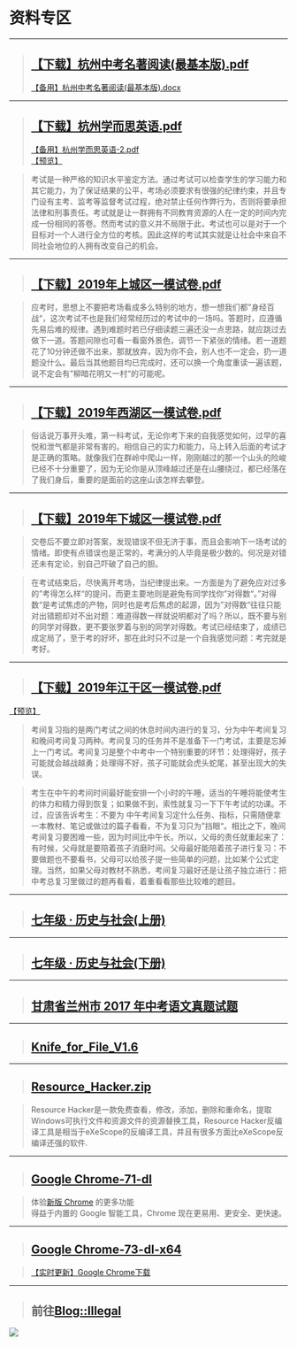 # 资料专区

-----------------------------

> ## [【下载】杭州中考名著阅读(最基本版).pdf](/epic/HjWF1V0mMEwYCqQQ/%E6%9D%AD%E5%B7%9E%E4%B8%AD%E8%80%83%E5%90%8D%E8%91%97%E9%98%85%E8%AF%BB(%E6%9C%80%E5%9F%BA%E6%9C%AC%E7%89%88).pdf)   
> [【备用】杭州中考名著阅读(最基本版).docx](/epic/HjWF1V0mMEwYCqQQ/%E6%9D%AD%E5%B7%9E%E4%B8%AD%E8%80%83%E5%90%8D%E8%91%97%E9%98%85%E8%AF%BB(%E6%9C%80%E5%9F%BA%E6%9C%AC%E7%89%88).docx)   

<script async src="//pagead2.googlesyndication.com/pagead/js/adsbygoogle.js"></script>
<!-- il7YNvMMUbbbz7q8 -->
<ins class="adsbygoogle"
     style="display:block"
     data-ad-client="ca-pub-4161171709893056"
     data-ad-slot="9948532008"
     data-ad-format="auto"
     data-full-width-responsive="true"></ins>
<script>
(adsbygoogle = window.adsbygoogle || []).push({});
</script>

-----------------------------

> ## [【下载】杭州学而思英语.pdf](/epic/sV82QvW88DDuC6Rb/%E6%9D%AD%E5%B7%9E%E5%AD%A6%E8%80%8C%E6%80%9D%E8%8B%B1%E8%AF%AD.pdf)   
> [【备用】杭州学而思英语-2.pdf](/epic/sV82QvW88DDuC6Rb/%E6%9D%AD%E5%B7%9E%E5%AD%A6%E8%80%8C%E6%80%9D%E8%8B%B1%E8%AF%AD-2.pdf)   
> [【预览】](/epic/sV82QvW88DDuC6Rb/)   

> 考试是一种严格的知识水平鉴定方法。通过考试可以检查学生的学习能力和其它能力，为了保证结果的公平，考场必须要求有很强的纪律约束，并且专门设有主考、监考等监督考试过程，绝对禁止任何作弊行为，否则将要承担法律和刑事责任。考试就是让一群拥有不同教育资源的人在一定的时间内完成一份相同的答卷。然而考试的意义并不局限于此，考试也可以是对于一个目标对一个人进行全方位的考核。因此这样的考试其实就是让社会中来自不同社会地位的人拥有改变自己的机会。

<script async src="//pagead2.googlesyndication.com/pagead/js/adsbygoogle.js"></script>
<!-- il7YNvMMUbbbz7q8 -->
<ins class="adsbygoogle"
     style="display:block"
     data-ad-client="ca-pub-4161171709893056"
     data-ad-slot="9948532008"
     data-ad-format="auto"
     data-full-width-responsive="true"></ins>
<script>
(adsbygoogle = window.adsbygoogle || []).push({});
</script>

-----------------------------

> ## [【下载】2019年上城区一模试卷.pdf](/epic/zfAmCGZMZ2ge9CCX/2019%E5%B9%B4%E4%B8%8A%E5%9F%8E%E5%8C%BA%E4%B8%80%E6%A8%A1%E8%AF%95%E5%8D%B7.pdf)  

> 应考时，思想上不要把考场看成多么特别的地方，想一想我们都”身经百战“，这次考试不也是我们经常经历过的考试中的一场吗。答题时，应遵循先易后难的规律。遇到难题时若已仔细读题三遍还没一点思路，就应跳过去做下一道。答题间隙也可看一看窗外景色，调节一下紧张的情绪。若一道题花了10分钟还做不出来，那就放弃，因为你不会，别人也不一定会，扔一道题没什么。最后当其他题目均已完成时，还可以换一个角度重读一遍该题，说不定会有”柳暗花明又一村“的可能呢。

<script async src="//pagead2.googlesyndication.com/pagead/js/adsbygoogle.js"></script>
<!-- il7YNvMMUbbbz7q8 -->
<ins class="adsbygoogle"
     style="display:block"
     data-ad-client="ca-pub-4161171709893056"
     data-ad-slot="9948532008"
     data-ad-format="auto"
     data-full-width-responsive="true"></ins>
<script>
(adsbygoogle = window.adsbygoogle || []).push({});
</script>

-----------------------------

> ## [【下载】2019年西湖区一模试卷.pdf](/epic/zfAmCGZMZ2ge9CCX/2019%E5%B9%B4%E8%A5%BF%E6%B9%96%E5%8C%BA%E4%B8%80%E6%A8%A1%E8%AF%95%E5%8D%B7.pdf)   

> 俗话说万事开头难，第一科考试，无论你考下来的自我感觉如何，过早的喜悦和泄气都是非常有害的。相信自己的实力和能力，马上转入后面的考试才是正确的策略。就像我们在群岭中爬山一样，刚刚越过的那一个山头的险峻已经不十分重要了，因为无论你是从顶峰越过还是在山腰绕过，都已经落在了我们身后，重要的是面前的这座山该怎样去攀登。

<script async src="//pagead2.googlesyndication.com/pagead/js/adsbygoogle.js"></script>
<!-- il7YNvMMUbbbz7q8 -->
<ins class="adsbygoogle"
     style="display:block"
     data-ad-client="ca-pub-4161171709893056"
     data-ad-slot="9948532008"
     data-ad-format="auto"
     data-full-width-responsive="true"></ins>
<script>
(adsbygoogle = window.adsbygoogle || []).push({});
</script>

-----------------------------

> ## [【下载】2019年下城区一模试卷.pdf](/epic/zfAmCGZMZ2ge9CCX/2019%E5%B9%B4%E4%B8%8B%E5%9F%8E%E5%8C%BA%E4%B8%80%E6%A8%A1%E8%AF%95%E5%8D%B7.pdf)  

> 交卷后不要立即对答案，发现错误不但无济于事，而且会影响下一场考试的情绪。即使有点错误也是正常的，考满分的人毕竟是极少数的。何况是对错还未有定论，别自己吓破了自己的胆。

> 在考试结束后，尽快离开考场，当纪律提出来。一方面是为了避免应对过多的”考得怎么样“的提问，而更主要地则是避免有同学找你”对得数“。”对得数“是考试焦虑的产物，同时也是考后焦虑的起源，因为”对得数“往往只能对出错题却对不出对题：难道得数一样就说明都对了吗？所以，既不要与别的同学对得数，更不要张罗着与别的同学对得数。考试已经结束了，成绩已成定局了，至于考的好坏，那在此时只不过是一个自我感觉问题：考完就是考好。

<script async src="//pagead2.googlesyndication.com/pagead/js/adsbygoogle.js"></script>
<!-- il7YNvMMUbbbz7q8 -->
<ins class="adsbygoogle"
     style="display:block"
     data-ad-client="ca-pub-4161171709893056"
     data-ad-slot="9948532008"
     data-ad-format="auto"
     data-full-width-responsive="true"></ins>
<script>
(adsbygoogle = window.adsbygoogle || []).push({});
</script>

-----------------------------

> ## [【下载】2019年江干区一模试卷.pdf](/epic/zfAmCGZMZ2ge9CCX/2019%E5%B9%B4%E6%B1%9F%E5%B9%B2%E5%8C%BA%E4%B8%80%E6%A8%A1%E8%AF%95%E5%8D%B7.pdf)    
[【预览】](/epic/ekrdhpJvntR9axFj.html)  

> 考间复习指的是两门考试之间的休息时间内进行的复习，分为中午考间复习和晚间考间复习两种。考间复习的任务并不是准备下一门考试，主要是忘掉上一门考试。考间复习是整个中考中一个特别重要的环节：处理得好，孩子可能就会越战越勇；处理得不好，孩子可能就会虎头蛇尾，甚至出现大的失误。

> 考生在中午的考间时间最好能安排一个小时的午睡，适当的午睡将能使考生的体力和精力得到恢复；如果做不到，索性就复习一下下午考试的功课。不过，应该告诉考生：不要为 中午考间复习定什么任务、指标，只需随便拿一本教材、笔记或做过的篇子看看，不为复习只为”挡眼“。相比之下，晚间考间复习要困难一些，因为时间比中午长。所以，父母的责任就重起来了：有时候，父母就是要陪着孩子消磨时间。父母最好能陪着孩子进行复习：不要做题也不要看书，父母可以给孩子提一些简单的问题，比如某个公式定理。当然，如果父母对教材不熟悉，考间复习最好还是让孩子独立进行：把中考总复习里做过的题再看看，着重看看那些比较难的题目。

<script async src="//pagead2.googlesyndication.com/pagead/js/adsbygoogle.js"></script>
<!-- il7YNvMMUbbbz7q8 -->
<ins class="adsbygoogle"
     style="display:block"
     data-ad-client="ca-pub-4161171709893056"
     data-ad-slot="9948532008"
     data-ad-format="auto"
     data-full-width-responsive="true"></ins>
<script>
(adsbygoogle = window.adsbygoogle || []).push({});
</script>

-----------------------------

> ## [七年级 · 历史与社会(上册)](2019/dphjWD2ClYM7TOAK)

<script async src="//pagead2.googlesyndication.com/pagead/js/adsbygoogle.js"></script>
<!-- il7YNvMMUbbbz7q8 -->
<ins class="adsbygoogle"
     style="display:block"
     data-ad-client="ca-pub-4161171709893056"
     data-ad-slot="9948532008"
     data-ad-format="auto"
     data-full-width-responsive="true"></ins>
<script>
(adsbygoogle = window.adsbygoogle || []).push({});
</script>

-----------------------------

> ## [七年级 · 历史与社会(下册)](2019/Q0pYpZeNhOi0Wm5v)

<script async src="//pagead2.googlesyndication.com/pagead/js/adsbygoogle.js"></script>
<!-- il7YNvMMUbbbz7q8 -->
<ins class="adsbygoogle"
     style="display:block"
     data-ad-client="ca-pub-4161171709893056"
     data-ad-slot="9948532008"
     data-ad-format="auto"
     data-full-width-responsive="true"></ins>
<script>
(adsbygoogle = window.adsbygoogle || []).push({});
</script>

-----------------------------

> ## [甘肃省兰州市 2017 年中考语文真题试题](2019/XHYjKAEFH9w0roF9)

<script async src="//pagead2.googlesyndication.com/pagead/js/adsbygoogle.js"></script>
<!-- il7YNvMMUbbbz7q8 -->
<ins class="adsbygoogle"
     style="display:block"
     data-ad-client="ca-pub-4161171709893056"
     data-ad-slot="9948532008"
     data-ad-format="auto"
     data-full-width-responsive="true"></ins>
<script>
(adsbygoogle = window.adsbygoogle || []).push({});
</script>

-----------------------------

> ## [Knife_for_File_V1.6](https://cdn.jsdelivr.net/gh/vmlankub/CloudFiles@master/Knife_for_File_V1.6.zip)

<script async src="//pagead2.googlesyndication.com/pagead/js/adsbygoogle.js"></script>
<!-- il7YNvMMUbbbz7q8 -->
<ins class="adsbygoogle"
     style="display:block"
     data-ad-client="ca-pub-4161171709893056"
     data-ad-slot="9948532008"
     data-ad-format="auto"
     data-full-width-responsive="true"></ins>
<script>
(adsbygoogle = window.adsbygoogle || []).push({});
</script>

-----------------------------

> ## [Resource_Hacker.zip](https://cdn.jsdelivr.net/gh/vmlankub/CloudFiles@master/resource_hacker.zip)

> Resource Hacker是一款免费查看，修改，添加，删除和重命名，提取Windows可执行文件和资源文件的资源替换工具，Resource Hacker反编译工具是相当于eXeScope的反编译工具，并且有很多方面比eXeScope反编译还强的软件.

<script async src="//pagead2.googlesyndication.com/pagead/js/adsbygoogle.js"></script>
<!-- il7YNvMMUbbbz7q8 -->
<ins class="adsbygoogle"
     style="display:block"
     data-ad-client="ca-pub-4161171709893056"
     data-ad-slot="9948532008"
     data-ad-format="auto"
     data-full-width-responsive="true"></ins>
<script>
(adsbygoogle = window.adsbygoogle || []).push({});
</script>

-----------------------------

> ## [Google Chrome-71-dl](https://cdn.jsdelivr.net/gh/vmlankub/CloudFiles@master/gg/chrome-71-dl.zip)

> 体验[新版 Chrome](https://www.google.cn/intl/zh-CN/chrome/) 的更多功能  
> 得益于内置的 Google 智能工具，Chrome 现在更易用、更安全、更快速。

<script async src="//pagead2.googlesyndication.com/pagead/js/adsbygoogle.js"></script>
<!-- il7YNvMMUbbbz7q8 -->
<ins class="adsbygoogle"
     style="display:block"
     data-ad-client="ca-pub-4161171709893056"
     data-ad-slot="9948532008"
     data-ad-format="auto"
     data-full-width-responsive="true"></ins>
<script>
(adsbygoogle = window.adsbygoogle || []).push({});
</script>

-----------------------------

> ## [Google Chrome-73-dl-x64](https://cdn.jsdelivr.net/gh/vmlankub/CloudFiles@master/gg/chrome-73-dl-x64.zip)

> [【实时更新】Google Chrome下载](/chrome-download/?src=/blog/information)

<script async src="//pagead2.googlesyndication.com/pagead/js/adsbygoogle.js"></script>
<!-- il7YNvMMUbbbz7q8 -->
<ins class="adsbygoogle"
     style="display:block"
     data-ad-client="ca-pub-4161171709893056"
     data-ad-slot="9948532008"
     data-ad-format="auto"
     data-full-width-responsive="true"></ins>
<script>
(adsbygoogle = window.adsbygoogle || []).push({});
</script>

-----------------------------

> ## 前往[Blog::Illegal](/blog/illegal.html)   

![](https://cdn.jsdelivr.net/gh/lkpo0v/d1n3/ww2.sinaimg.cn/large/005BYqpgly1g01dwo3j72j308c01o080.jpg)

<script async src="//pagead2.googlesyndication.com/pagead/js/adsbygoogle.js"></script>
<script>
     (adsbygoogle = window.adsbygoogle || []).push({
          google_ad_client: "ca-pub-4161171709893056",
          enable_page_level_ads: true
     });
</script>
